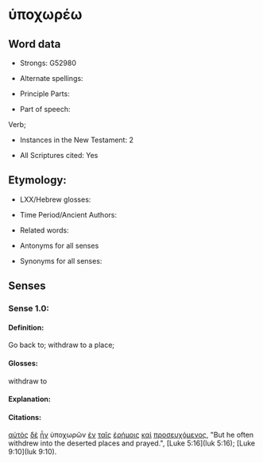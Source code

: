 # ὑποχωρέω 

<!-- Status: S2=NeedsFinalCheck -->
<!-- Lexica used for edits: BDAG, FFM, LN, A-S -->

## Word data

* Strongs: G52980

* Alternate spellings:

* Principle Parts: 

* Part of speech: 

Verb;

* Instances in the New Testament: 2

* All Scriptures cited: Yes

## Etymology: 

* LXX/Hebrew glosses: 

* Time Period/Ancient Authors: 

* Related words: 

* Antonyms for all senses

* Synonyms for all senses: 

## Senses 

### Sense 1.0:

#### Definition: 

Go back to; withdraw to a place;

#### Glosses:

 withdraw to

#### Explanation:

#### Citations:

[αὐτὸς](../G08460/01.md) [δὲ](../G11610/01.md) [ἦν](../G99999/01.md) ὑποχωρῶν [ἐν](../G17220/01.md) [ταῖς](../G35880/01.md) [ἐρήμοις](../G20480/01.md) [καὶ](../G25320/01.md) [προσευχόμενος](../G43360/01.md), 
"But he often withdrew into the deserted places and prayed.", 
[Luke 5:16](luk 5:16);  [Luke 9:10](luk 9:10).
